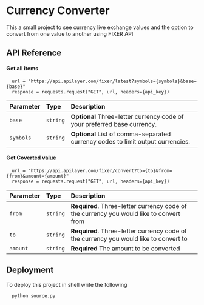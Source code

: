 
# Currency Converter

This a small project to see currency live exchange values and the option to convert from one value to another using FIXER API


## API Reference

#### Get all items

```http
  url = "https://api.apilayer.com/fixer/latest?symbols={symbols}&base={base}"
  response = requests.request("GET", url, headers={api_key})
```

| Parameter | Type     | Description                |
| :-------- | :------- | :------------------------- |
| `base` | `string` | **Optional** Three-letter currency code of your preferred base currency. |
| `symbols` | `string` | **Optional** List of comma-separated currency codes to limit output currencies. |


#### Get Coverted value

```http
  url = "https://api.apilayer.com/fixer/convert?to={to}&from={from}&amount={amount}"
  response = requests.request("GET", url, headers={api_key})
```

| Parameter | Type     | Description                       |
| :-------- | :------- | :-------------------------------- |
| `from`      | `string` | **Required**. Three-letter currency code of the currency you would like to convert from |
| `to`      | `string` | **Required**. Three-letter currency code of the currency you would like to convert to |
| `amount`      | `string` | **Required** The amount to be converted |



## Deployment

To deploy this project in shell write the following

```bash
  python source.py
```


